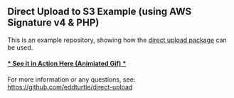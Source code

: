 ## Direct Upload to S3 Example (using AWS Signature v4 & PHP)

This is an example repository, showing how the [direct upload package](https://github.com/eddturtle/direct-upload) can be used.

#### [* See it in Action Here (Animiated Gif) *](https://www.designedbyaturtle.co.uk/wp-content/uploads/2015/03/Screencast-from-03-12-15-20_17_49.gif)

For more information or any questions, see: https://github.com/eddturtle/direct-upload

